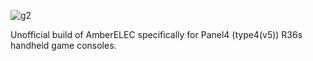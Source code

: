 ![g2](https://github.com/user-attachments/assets/99cedf03-1f85-4751-967d-fef2343df81e)


Unofficial build of AmberELEC specifically for Panel4 (type4(v5)) R36s handheld game consoles.
